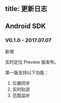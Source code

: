 title: 更新日志
---

## Android SDK

### V0.1.0 - 2017.07.07

<span class="changelog add">新增</span>

实时定位 Preview 版发布。

第一版支持以下功能：

1. 位置同步
2. 实时轨迹
3. 范围监听
